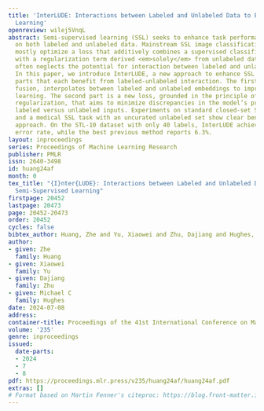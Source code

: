 ```yaml
---
title: 'InterLUDE: Interactions between Labeled and Unlabeled Data to Enhance Semi-Supervised
  Learning'
openreview: wilej5VnqL
abstract: Semi-supervised learning (SSL) seeks to enhance task performance by training
  on both labeled and unlabeled data. Mainstream SSL image classification methods
  mostly optimize a loss that additively combines a supervised classification objective
  with a regularization term derived <em>solely</em> from unlabeled data. This formulation
  often neglects the potential for interaction between labeled and unlabeled images.
  In this paper, we introduce InterLUDE, a new approach to enhance SSL made of two
  parts that each benefit from labeled-unlabeled interaction. The first part, embedding
  fusion, interpolates between labeled and unlabeled embeddings to improve representation
  learning. The second part is a new loss, grounded in the principle of consistency
  regularization, that aims to minimize discrepancies in the model’s predictions between
  labeled versus unlabeled inputs. Experiments on standard closed-set SSL benchmarks
  and a medical SSL task with an uncurated unlabeled set show clear benefits to our
  approach. On the STL-10 dataset with only 40 labels, InterLUDE achieves <b>3.2%</b>
  error rate, while the best previous method reports 6.3%.
layout: inproceedings
series: Proceedings of Machine Learning Research
publisher: PMLR
issn: 2640-3498
id: huang24af
month: 0
tex_title: "{I}nter{LUDE}: Interactions between Labeled and Unlabeled Data to Enhance
  Semi-Supervised Learning"
firstpage: 20452
lastpage: 20473
page: 20452-20473
order: 20452
cycles: false
bibtex_author: Huang, Zhe and Yu, Xiaowei and Zhu, Dajiang and Hughes, Michael C
author:
- given: Zhe
  family: Huang
- given: Xiaowei
  family: Yu
- given: Dajiang
  family: Zhu
- given: Michael C
  family: Hughes
date: 2024-07-08
address:
container-title: Proceedings of the 41st International Conference on Machine Learning
volume: '235'
genre: inproceedings
issued:
  date-parts:
  - 2024
  - 7
  - 8
pdf: https://proceedings.mlr.press/v235/huang24af/huang24af.pdf
extras: []
# Format based on Martin Fenner's citeproc: https://blog.front-matter.io/posts/citeproc-yaml-for-bibliographies/
---
```

